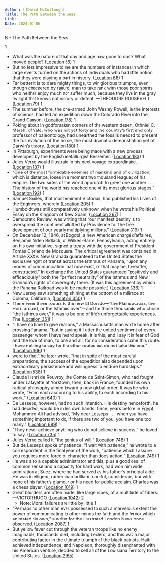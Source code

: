 ```yaml
---
Author: [[David McCullough]]
Title: The Path Between the Seas
Link: 
Date: 2024-07-06
---
```

B - The Path Between the Seas

1
- What was the nature of that day and age now gone to dust? What moved people? ([Location 58](https://readwise.io/to_kindle?action=open&asin=B002FK3U4Q&location=58))
1
- But no less impressive to me are the numbers of instances in which large events turned on the actions of individuals who had little notion that they were playing a part in history. ([Location 66](https://readwise.io/to_kindle?action=open&asin=B002FK3U4Q&location=66))
1
- Far better it is to dare mighty things, to win glorious triumphs, even though checkered by failure, than to take rank with those poor spirits who neither enjoy much nor suffer much, because they live in the gray twilight that knows not victory or defeat. —THEODORE ROOSEVELT ([Location 79](https://readwise.io/to_kindle?action=open&asin=B002FK3U4Q&location=79))
1
- The summer before, the one-armed John Wesley Powell, in the interests of science, had led an expedition down the Colorado River into the Grand Canyon. ([Location 178](https://readwise.io/to_kindle?action=open&asin=B002FK3U4Q&location=178))
1
- Poking about in godforsaken corners of the western desert, Othniel C. Marsh, of Yale, who was not yet forty and the country’s first and only professor of paleontology, had unearthed the fossils needed to present the full evolution of the horse, the most dramatic demonstration yet of Darwin’s theory. ([Location 180](https://readwise.io/to_kindle?action=open&asin=B002FK3U4Q&location=180))
1
- In Pittsburgh, experiments were being made with a new process developed by the English metallurgist Bessemer. ([Location 183](https://readwise.io/to_kindle?action=open&asin=B002FK3U4Q&location=183))
1
- Jules Verne would illustrate in his next voyage extraordinaire. ([Location 187](https://readwise.io/to_kindle?action=open&asin=B002FK3U4Q&location=187))
1
- “One of the most formidable enemies of mankind and of civilization, which is distance, loses in a moment two thousand leagues of his empire. The two sides of the world approach to greet one another . . . The history of the world has reached one of its most glorious stages.” ([Location 192](https://readwise.io/to_kindle?action=open&asin=B002FK3U4Q&location=192))
1
- Samuel Smiles, that most eminent Victorian, had published his Lives of the Engineers, wherein ([Location 205](https://readwise.io/to_kindle?action=open&asin=B002FK3U4Q&location=205))
1
- Humboldt was still comparatively unknown when he wrote his Political Essay on the Kingdom of New Spain, ([Location 267](https://readwise.io/to_kindle?action=open&asin=B002FK3U4Q&location=267))
1
- Democratic Review, was writing that “our manifest destiny is to overspread the continent allotted by Providence for the free development of our yearly multiplying millions.” ([Location 319](https://readwise.io/to_kindle?action=open&asin=B002FK3U4Q&location=319))
1
- On December 12, 1846, at Bogotá, a new American chargé d’affaires, Benjamin Alden Bidlack, of Wilkes-Barre, Pennsylvania, acting entirely on his own initiative, signed a treaty with the government of President Tomás Cipriano de Mosquera. The critical agreement was contained in Article XXXV. New Granada guaranteed to the United States the exclusive right of transit across the Isthmus of Panama, “upon any modes of communication that now exist, or that may be, hereafter, constructed.” In exchange the United States guaranteed “positively and efficaciously” both the “perfect neutrality” of the Isthmus and New Granada’s rights of sovereignty there. (It was this agreement by which the Panama Railroad was to be made possible.) ([Location 336](https://readwise.io/to_kindle?action=open&asin=B002FK3U4Q&location=336))
1
- New Jersey saw something shining at the bottom of a millrace at Coloma, California, ([Location 350](https://readwise.io/to_kindle?action=open&asin=B002FK3U4Q&location=350))
1
- There were three routes to the new El Dorado—“the Plains across, the Horn around, or the Isthmus over”—and for those thousands who chose “the Isthmus over,” it was to be one of life’s unforgettable experiences. The ([Location 351](https://readwise.io/to_kindle?action=open&asin=B002FK3U4Q&location=351))
1
- “I have no time to give reasons,” a Massachusetts man wrote home after crossing Panama, “but in saying it I utter the united sentiment of every passenger whom I have heard speak, it is this, and I say it in fear of God and the love of man, to one and all, for no consideration come this route. I have nothing to say for the other routes but do not take this one.” ([Location 366](https://readwise.io/to_kindle?action=open&asin=B002FK3U4Q&location=366))
1
- were to find,” he later wrote, “that in spite of the most careful preparations, the success of the expedition also depended upon extraordinary persistence and willingness to endure hardships.” ([Location 538](https://readwise.io/to_kindle?action=open&asin=B002FK3U4Q&location=538))
1
- Claude Henri de Rouvroy, the Comte de Saint-Simon, who had fought under Lafayette at Yorktown, then, back in France, founded his own radical philosophy aimed toward a new global order. It was he who wrote, “From each according to his ability, to each according to his work.” ([Location 640](https://readwise.io/to_kindle?action=open&asin=B002FK3U4Q&location=640))
1
- De Lesseps, however, had no such intention. His destiny henceforth, he had decided, would be in his own hands. Once, years before in Egypt, Mohammed Ali had advised, “My dear Lesseps . . . when you have something important to do, if there are two of you, you have one too many.” ([Location 689](https://readwise.io/to_kindle?action=open&asin=B002FK3U4Q&location=689))
1
- “They never achieve anything who do not believe in success,” he loved to say. ([Location 735](https://readwise.io/to_kindle?action=open&asin=B002FK3U4Q&location=735))
1
- Jules Verne called it “the genius of will.” ([Location 748](https://readwise.io/to_kindle?action=open&asin=B002FK3U4Q&location=748))
1
- But de Lesseps spoke of patience. “I wait with patience,” he wrote to a correspondent in the final year of the work, “patience which I assure you requires more force of character than does action.” ([Location 749](https://readwise.io/to_kindle?action=open&asin=B002FK3U4Q&location=749))
1
- He was also a capable administrator and this, plus a good deal of common sense and a capacity for hard work, had won him wide admiration at Suez, where he had served as his father’s principal aide. He was intelligent, rather than brilliant, careful, considerate, but with none of his father’s glamour or his need for public acclaim. Charles was a chess player. ([Location 1019](https://readwise.io/to_kindle?action=open&asin=B002FK3U4Q&location=1019))
1
- Great blunders are often made, like large ropes, of a multitude of fibers. —VICTOR HUGO ([Location 1042](https://readwise.io/to_kindle?action=open&asin=B002FK3U4Q&location=1042))
2
    - Note: Moral failures are little by little
1
- “Perhaps no other man ever possessed to such a marvelous extent the power of communicating to other minds the faith and the fervor which animated his own,” a writer for the Illustrated London News once observed. ([Location 2087](https://readwise.io/to_kindle?action=open&asin=B002FK3U4Q&location=2087))
1
- But yellow fever cut through the veteran troops like no enemy imaginable; thousands died, including Leclerc, and this was a major contributing factor in the ultimate triumph of the black patriots. Haiti achieved independence, and Napoleon, thoroughly disenchanted with his American venture, decided to sell all of the Louisiana Territory to the United States. ([Location 2165](https://readwise.io/to_kindle?action=open&asin=B002FK3U4Q&location=2165))

